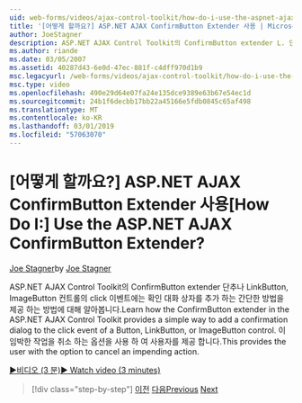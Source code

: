 ```yaml
---
uid: web-forms/videos/ajax-control-toolkit/how-do-i-use-the-aspnet-ajax-confirmbutton-extender
title: '[어떻게 할까요?] ASP.NET AJAX ConfirmButton Extender 사용 | Microsoft 문서'
author: JoeStagner
description: ASP.NET AJAX Control Toolkit의 ConfirmButton extender L. 단추의 클릭 이벤트에는 확인 대화 상자를 추가 하는 간단한 방법을 제공 하는 방법에 대해 알아봅니다.
ms.author: riande
ms.date: 03/05/2007
ms.assetid: 40287d43-6e0d-47ec-881f-c4dff970d1b9
msc.legacyurl: /web-forms/videos/ajax-control-toolkit/how-do-i-use-the-aspnet-ajax-confirmbutton-extender
msc.type: video
ms.openlocfilehash: 490e29d64e07fa24e135dce9389e63b67e54ec1d
ms.sourcegitcommit: 24b1f6decbb17bb22a45166e5fdb0845c65af498
ms.translationtype: MT
ms.contentlocale: ko-KR
ms.lasthandoff: 03/01/2019
ms.locfileid: "57063070"
---
```

<a name="how-do-i-use-the-aspnet-ajax-confirmbutton-extender"></a><span data-ttu-id="ecc5d-104">[어떻게 할까요?] ASP.NET AJAX ConfirmButton Extender 사용</span><span class="sxs-lookup"><span data-stu-id="ecc5d-104">[How Do I:] Use the ASP.NET AJAX ConfirmButton Extender?</span></span>
====================
<span data-ttu-id="ecc5d-105">[Joe Stagner](https://github.com/JoeStagner)</span><span class="sxs-lookup"><span data-stu-id="ecc5d-105">by [Joe Stagner](https://github.com/JoeStagner)</span></span>

<span data-ttu-id="ecc5d-106">ASP.NET AJAX Control Toolkit의 ConfirmButton extender 단추나 LinkButton, ImageButton 컨트롤의 click 이벤트에는 확인 대화 상자를 추가 하는 간단한 방법을 제공 하는 방법에 대해 알아봅니다.</span><span class="sxs-lookup"><span data-stu-id="ecc5d-106">Learn how the ConfirmButton extender in the ASP.NET AJAX Control Toolkit provides a simple way to add a confirmation dialog to the click event of a Button, LinkButton, or ImageButton control.</span></span> <span data-ttu-id="ecc5d-107">이 임박한 작업을 취소 하는 옵션을 사용 하 여 사용자를 제공 합니다.</span><span class="sxs-lookup"><span data-stu-id="ecc5d-107">This provides the user with the option to cancel an impending action.</span></span>

[<span data-ttu-id="ecc5d-108">&#9654;비디오 (3 분)</span><span class="sxs-lookup"><span data-stu-id="ecc5d-108">&#9654; Watch video (3 minutes)</span></span>](https://channel9.msdn.com/Blogs/ASP-NET-Site-Videos/how-do-i-use-the-aspnet-ajax-confirmbutton-extender)

> [!div class="step-by-step"]
> <span data-ttu-id="ecc5d-109">[이전](how-do-i-get-started-with-the-aspnet-ajax-animation-extender-control.md)
> [다음](how-do-i-use-the-aspnet-ajax-slider-control.md)</span><span class="sxs-lookup"><span data-stu-id="ecc5d-109">[Previous](how-do-i-get-started-with-the-aspnet-ajax-animation-extender-control.md)
[Next](how-do-i-use-the-aspnet-ajax-slider-control.md)</span></span>
